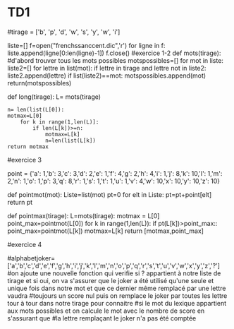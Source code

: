 # TD1
#tirage = ['b', 'p', 'd', 'w', 's', 'y', 'w', 'i']


liste=[]
f=open("frenchssanccent.dic",'r')
for ligne in f:
    liste.append(ligne[0:len(ligne)-1])
f.close()
#exercice 1-2
def mots(tirage):
#d'abord trouver tous les mots possibles
    motspossibles=[]
    for mot in liste:
        liste2=[]
        for lettre in list(mot):
            if lettre in tirage and lettre not in liste2:
                liste2.append(lettre)
        if list(liste2)==mot:
            motspossibles.append(mot)
    return(motspossibles)

def long(tirage):
    L= mots(tirage)

    n= len(list(L[0]):
    motmax=L[0]
        for k in range(1,len(L)]:
            if len(L[k])>=n:
                motmax=L[k]
                n=len(list(L[k])
    return motmax


#exercice 3

point = {'a': 1,'b': 3,'c': 3,'d': 2,'e': 1,'f': 4,'g': 2,'h': 4,'i': 1,'j': 8,'k': 10,'l': 1,'m': 2,'n': 1,'o': 1,'p': 3,'q': 8,'r': 1,'s': 1,'t': 1,'u': 1,'v': 4,'w': 10,'x': 10,'y': 10,'z': 10}

def pointmot(mot):
    Liste=list(mot)
    pt=0
    for elt in Liste:
        pt=pt+point[elt]
    return pt

def pointmax(tirage):
    L=mots(tirage):
        motmax = L[0]
        point_max=pointmot(L[0])
    for k in range(1,len(L)):
        if pt(L[k])>point_max::
            point_max=pointmot(L[k])
            motmax=L[k]
    return [motmax,point_max]



#exercice 4

#alphabetjoker=['a','b','c','d','e','f','g','h','i','j','k','l','m','n','o','p','q','r','s','t','u','v','w','x','y','z','?']
#on ajoute une nouvelle fonction qui verifie si ? appartient à notre liste de tirage et si oui, on va s'assurer que le joker a été utilisé qu'une seule et unique fois dans notre mot et que ce dernier même remplacé par une lettre vaudra
#toujours un score nul puis on remplace le joker par toutes les lettre tour à tour dans notre tirage pour connaitre
#si le mot du lexique appartient aux mots possibles et on calcule le mot avec le nombre de score en s'assurant que
#la lettre remplaçant le joker n'a pas été comptée
